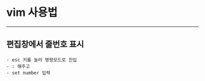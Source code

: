 
# vim 사용법
-----------------------------------------------


 ## 편집창에서 줄번호 표시
	- esc 키를 눌러 명령모드로 진입
	- : 해주고
	- set number 입력

